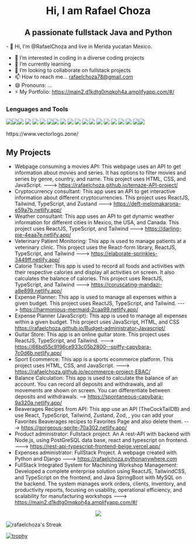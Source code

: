 <h1 align="center">Hi, I am Rafael Choza</h1>
<h2 align="center">A passionate fullstack Java and Python</h2>
- 👋 Hi, I’m @RafaelChoza and live in Merida yucatan Mexico.

- 👀 I’m interested in coding in a diverse coding projects
- 🌱 I’m currently learning 
- 💞️ I’m looking to collaborate on fullstack projects
- 📫 How to reach me... rafaelchoza78@gmail.com
- 😄 Pronouns: ...
- ⚡ My Portfolio: https://main2.d1kdtg0mqkoh4a.amplifyapp.com/#/

<h3>Lenguages and Tools</h3>
<p><img src="https://www.vectorlogo.zone/logos/java/java-ar21.svg"><img src="https://www.vectorlogo.zone/logos/javascript/javascript-ar21.svg"><img src="https://www.vectorlogo.zone/logos/w3_html5/w3_html5-ar21.svg"> <img src="https://www.vectorlogo.zone/logos/w3_css/w3_css-ar21~old.svg"> <img src="https://www.vectorlogo.zone/logos/reactjs/reactjs-ar21.svg"> <img src="https://www.vectorlogo.zone/logos/tailwindcss/tailwindcss-ar21.svg"> <img src="https://www.vectorlogo.zone/logos/getbootstrap/getbootstrap-ar21.svg"><img src="https://www.vectorlogo.zone/logos/python/python-ar21.svg"> <img src="https://www.vectorlogo.zone/logos/git-scm/git-scm-ar21.svg"> <img src="https://www.vectorlogo.zone/logos/github/github-ar21.svg"> <img src="https://www.vectorlogo.zone/logos/sass-lang/sass-lang-icon.svg"> <img src="https://www.vectorlogo.zone/logos/docker/docker-ar21.svg"> <img src="https://www.vectorlogo.zone/logos/djangoproject/djangoproject-ar21.svg"> <img src="https://www.vectorlogo.zone/logos/nodejs/nodejs-horizontal.svg"> <img src="https://www.vectorlogo.zone/logos/firebase/firebase-ar21.svg"> <img src="https://www.vectorlogo.zone/logos/mongodb/mongodb-ar21.svg"> <img src="https://www.vectorlogo.zone/logos/apache_maven/apache_maven-ar21.svg"> <img src="https://www.vectorlogo.zone/logos/gradle/gradle-ar21.svg"> <img src="https://www.vectorlogo.zone/logos/springio/springio-ar21.svg"><img src="https://www.vectorlogo.zone/logos/mysql/mysql-ar21.svg"></p>
<p>https://www.vectorlogo.zone/</p>

<h2>My Projects</h2>

- Webpage consuming a movies API: This webpage uses an API to get information about movies and series. It has options to filter movies and series by genre, country, and name. This project uses HTML, CSS, and JavaScript. --->  https://rafaelchoza.github.io/temaze-API-project/
- Cryptocurrency consultant: This app uses an API to get interactive information about different cryptocurrencies. This project uses ReactJS, Tailwind, TypeScript, and Zustand ---> https://deft-melomakarona-e59a7b.netlify.app/
- Weather consultant: This app uses an API to get dynamic weather information for different cities in Mexico, the USA, and Canada. This project uses ReactJS, TypeScript, and Tailwind ---> https://darling-pie-4eaa7e.netlify.app/
- Veterinary Patient Monitoring: This app is used to manage patients at a veterinary clinic. This project uses the React-form library, ReactJS, TypeScript, and Tailwind ---> https://elaborate-sprinkles-3449ff.netlify.app/
- Calorie Tracker: This app is used to record all foods and activities with their respective calories and display all activities on screen. It also calculates the balance of calories. This project uses ReactJS, TypeScript, and Tailwind ---> https://coruscating-mandazi-a8e899.netlify.app/
- Expense Planner: This app is used to manage all expenses within a given budget. This project uses ReactJS, TypeScript, and Tailwind. ---> https://harmonious-mermaid-2caa99.netlify.app/
- Expense Planner (JavaScript): This app is used to manage all expenses within a given budget. This project uses JavaScript, HTML, and CSS https://rafaelchoza.github.io/Budget-administrator-Javascript/
- Guitar Store: This app is an online guitar store. This project uses ReactJS, TypeScript, and Tailwind. ---> https://66bd55c9196ce933c05b2800--spiffy-capybara-7c0d6b.netlify.app/
- Sport Ecommerce: This app is a sports ecommerce platform. This project uses HTML, CSS, and JavaScript. ---> https://rafaelchoza.github.io/ecommerce-project-EBAC/
- Balance Calculation: This app is used to calculate the balance of an account. You can record all deposits and withdrawals, and all movements are shown on screen. You can differentiate between deposits and withdrawals. --> https://spontaneous-capybara-9a320a.netlify.app/
- Beaverages Recipes from API: This app use an API (TheCockTailDB) and use React, TypeScript, Tailwind, Zustand, Zod, , you can add your Favorites Beaverages recipes to Favorites Page and also delete them. ---> https://gorgeous-sprite-70a302.netlify.app/
- Product administrator: Fullstack project. An A rest-API with backend with Node.js, using PostGreSQL data base, react and typescript on frontend. ---> https://rest-api-typescript-frontend-beige.vercel.app/
- Expenses administrator: FullStack Project. A webpage created with Python and Django ---> https://rafaelchoza.pythonanywhere.com
- FullStack Integrated System for Machining Workshop Management: Developed a complete enterprise solution using ReactJS, TailwindCSS, and TypeScript on the frontend, and Java SpringBoot with MySQL on the backend. The system manages work orders, clients, inventory, and productivity reports, focusing on usability, operational efficiency, and scalability for manufacturing workshops ---> https://main2.d1kdtg0mqkoh4a.amplifyapp.com/#/



<p align="center"><img align="center" src="https://github-readme-stats.vercel.app/api/top-langs/?username=rafaelchoza&theme=react&line_height=40&hide=css"/>
    </a> </p>



![rafaelchoza's Streak](https://github-readme-streak-stats.herokuapp.com/?user=rafaelchoza&theme=vue-dark&hide_border=true)

[![trophy](https://github-profile-trophy.vercel.app/?username=rafaelchoza)](https://github.com/ryo-ma/github-profile-trophy)


<!---
RafaelChoza/RafaelChoza is a ✨ special ✨ repository because its `README.md` (this file) appears on your GitHub profile.
You can click the Preview link to take a look at your changes.
--->
